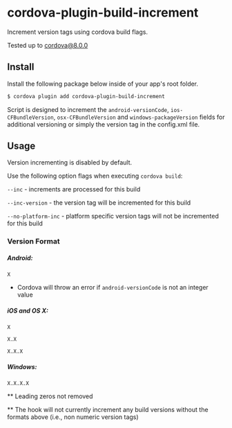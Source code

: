 # cordova-plugin-build-increment

Increment version tags using cordova build flags.

Tested up to cordova@8.0.0

## Install
Install the following package below inside of your app's root folder.
```bash
$ cordova plugin add cordova-plugin-build-increment
```

Script is designed to increment the `android-versionCode`, `ios-CFBundleVersion`, `osx-CFBundleVersion` and `windows-packageVersion` fields for additional versioning or simply the version tag in the config.xml file.

## Usage

Version incrementing is disabled by default.

Use the following option flags when executing `cordova build`:

`--inc` - increments are processed for this build

`--inc-version` - the version tag will be incremented for this build

`--no-platform-inc` - platform specific version tags will not be incremented for this build


### Version Format


##### Android:

`X`

 - Cordova will throw an error if `android-versionCode` is not an integer value


##### iOS and OS X:

`X` 

`X.X`

`X.X.X`


##### Windows:

`X.X.X.X`


** Leading zeros not removed

** The hook will not currently increment any build versions without the formats above (i.e., non numeric version tags)

